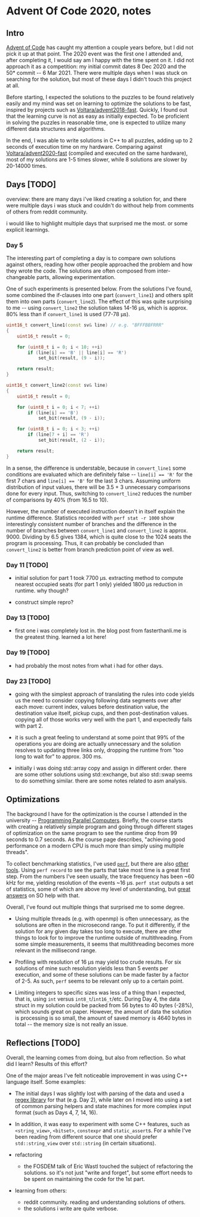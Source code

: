 # Advent Of Code 2020, notes

## Intro

[Advent of Code](https://adventofcode.com/) has caught my attention a couple years before, but I did not pick it up at that point. The 2020 event was the first one I attended and, after completing it, I would say am I happy with the time spent on it. I did not approach it as a competition: my initial commit dates 8 Dec 2020 and the 50* commit -- 6 Mar 2021. There were multiple days when I was stuck on searching for the solution, but most of these days I didn't touch this project at all. 

Before starting, I expected the solutions to the puzzles to be found relatively easily and my mind was set on learning to optimize the solutions to be fast, inspired by projects such as [Voltara/advent2018-fast](https://github.com/Voltara/advent2018-fast). Quickly, I found out that the learning curve is not as easy as initially expected. To be proficient in solving the puzzles in reasonable time, one is expected to utilize many different data structures and algorithms.  

In the end, I was able to write solutions in C++ to all puzzles, adding up to 2 seconds of execution time on my hardware. Comparing against [Voltara/advent2020-fast](https://github.com/Voltara/advent2020-fast) (compiled and executed on the same hardware), most of my solutions are 1-5 times slower, while 8 solutions are slower by 20-14000 times.

## Days [TODO]

overview: there are many days i've liked creating a solution for, and there were multiple days i was stuck and couldn't do without help from comments of others from reddit community.

i would like to highlight multiple days that surprised me the most. or some explicit learnings.


### Day 5

The interesting part of completing a day is to compare own solutions against others, reading how other people approached the problem and how they wrote the code. The solutions are often composed from inter-changeable parts, allowing experimentation.

One of such experiments is presented below. From the solutions I've found, some combined the if-clauses into one part (`convert_line1`) and others split them into own parts (`convert_line2`). The effect of this was quite surprising to me -- using `convert_line2` the solution takes 14-16 μs, which is approx. 80% less than if `convert_line1` is used (77-78 μs).

```cpp
uint16_t convert_line1(const sv& line) // e.g. "BFFFBBFRRR"
{
    uint16_t result = 0;

    for (uint8_t i = 0; i < 10; ++i)
        if (line[i] == 'B' || line[i] == 'R')
            set_bit(result, (9 - i));

    return result;
}

uint16_t convert_line2(const sv& line)
{
    uint16_t result = 0;

    for (uint8_t i = 0; i < 7; ++i)
        if (line[i] == 'B')
            set_bit(result, (9 - i));

    for (uint8_t i = 0; i < 3; ++i)
        if (line[7 + i] == 'R')
            set_bit(result, (2 - i));

    return result;
}
```

In a sense, the difference is understable, because in `convert_line1` some conditions are evaluated which are definitely false -- `line[i] == 'R'` for the first 7 chars and `line[i] == 'B'` for the last 3 chars. Assuming uniform distribution of input values, there will be 3.5 + 3 unnecessary comparisons done for every input. Thus, switching to `convert_line2` reduces the number of comparisons by 40% (from 16.5 to 10).

However, the number of executed instruction doesn't in itself explain the runtime difference. Statistics recorded with `perf stat -r 1000` show interestingly consistent number of branches and the difference in the number of branches between `convert_line1` and `convert_line2` is approx. 9000. Dividing by 6.5 gives 1384, which is quite close to the 1024 seats the program is processing. Thus, it can probably be concluded than `convert_line2` is better from branch prediction point of view as well.

### Day 11 [TODO]

- initial solution for part 1 took 7700 μs. extracting method to compute nearest occupied seats (for part 1 only) yielded 1800 μs reduction in runtime. why though?

- construct simple repro?

### Day 13 [TODO]

- first one i was completely lost in. the blog post from fasterthanli.me is the greatest thing. learned a lot here!

### Day 19 [TODO]

- had probably the most notes from what i had for other days.

### Day 23 [TODO]

- going with the simplest approach of translating the rules into code yields us the need to consider copying following data segments over after each move: current index, values before destination value, the destination value itself, pickup cups, and then post-destination values. copying all of those works very well with the part 1, and expectedly fails with part 2. 

- it is such a great feeling to understand at some point that 99% of the operations you are doing are actually unnecessary and the solution resolves to updating three links only, dropping the runtime from "too long to wait for" to approx. 300 ms.

- initially i was doing std::array copy and assign in different order. there are some other solutions using std::exchange, but also std::swap seems to do something similar. there are some notes related to asm analysis.


## Optimizations

The background I have for the optimization is the course I attended in the university -- [Programming Parallel Computers](http://ppc.cs.aalto.fi). Briefly, the course starts with creating a relatively simple program and going through different stages of optimization on the same program to see the runtime drop from 99 seconds to 0.7 seconds. As the course page describes, "achieving good performance on a modern CPU is much more than simply using multiple threads".

To collect benchmarking statistics, I've used [`perf`](https://perf.wiki.kernel.org/index.php/Main_Page), but there are also [other tools](https://stackoverflow.com/a/60265409). Using `perf record` to see the parts that take most time is a great first step. From the numbers I've seen usually, the trace frequency has been ~60 kHz for me, yielding resolution of the events ~16 μs. `perf stat` outputs a set of statistics, some of which are above my level of understanding, but [great answers](https://stackoverflow.com/q/22165299) on SO help with that.

Overall, I've found out multiple things that surprised me to some degree.

- Using multiple threads (e.g. with openmp) is often unnecessary, as the solutions are often in the microsecond range. To put it differently, if the solution for any given day takes too long to execute, there are other things to look for to improve the runtime outside of multithreading. From some simple measurements, it seems that multithreading becomes more relevant in the millisecond range.

- Profiling with resolution of 16 μs may yield too crude results. For six solutions of mine such resolution yields less than 5 events per execution, and some of these solutions can be made faster by a factor of 2-5. As such, `perf` seems to be relevant only up to a certain point.

- Limiting integers to specific sizes was less of a thing than I expected, that is, using `int` versus `int8_t`/`int16_t`/etc. During Day 4, the data struct in my solution could be  packed from 56 bytes to 40 bytes (-28%), which sounds great on paper. However, the amount of data the solution is processing is so small, the amount of saved memory is 4640 bytes in total -- the memory size is not really an issue.


## Reflections [TODO]

Overall, the learning comes from doing, but also from reflection. So what did I learn? Results of this effort? 


One of the major areas I've felt noticeable improvement in was using C++ language itself. Some examples:

- The initial days I was slightly lost with parsing of the data and used a [regex library](https://github.com/hanickadot/compile-time-regular-expressions) for that (e.g. Day 2), while later on I moved into using a set of common parsing helpers and state machines for more complex input format (such as Days 4, 7, 14, 16).

- In addition, it was easy to experiment with some C++ features, such as `<string_view>`, `<bitset>`, `constexpr` and `static_assert`s. For a while I've been reading from different source that one should prefer `std::string_view` over `std::string` (in certain situations).



- refactoring
    - the FOSDEM talk of Eric Wastl touched the subject of refactoring the solutions. so it's not just "write and forget", but some effort needs to be spent on maintaining the code for the 1st part.
- learning from others:
    - reddit community. reading and understanding solutions of others.
    - the solutions i write are quite verbose. 
